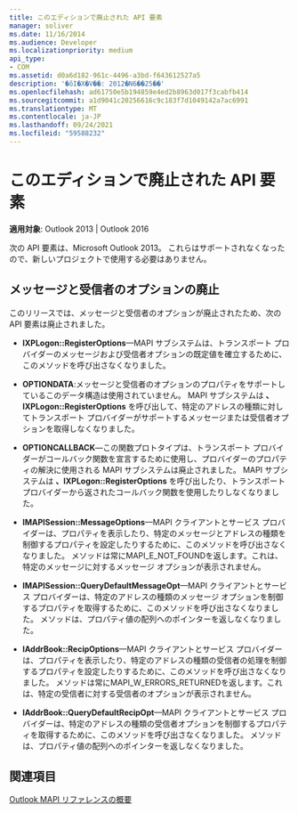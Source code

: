 ```yaml
---
title: このエディションで廃止された API 要素
manager: soliver
ms.date: 11/16/2014
ms.audience: Developer
ms.localizationpriority: medium
api_type:
- COM
ms.assetid: d0a6d182-961c-4496-a3bd-f643612527a5
description: '�ŏI�X�V��: 2012�N6��25��'
ms.openlocfilehash: ad61750e5b194859e4ed2b8963d017f3cabfb414
ms.sourcegitcommit: a1d9041c20256616c9c183f7d1049142a7ac6991
ms.translationtype: MT
ms.contentlocale: ja-JP
ms.lasthandoff: 09/24/2021
ms.locfileid: "59588232"
---
```

# <a name="api-elements-deprecated-in-this-edition"></a>このエディションで廃止された API 要素

  
  
**適用対象**: Outlook 2013 | Outlook 2016 
  
次の API 要素は、Microsoft Outlook 2013。 これらはサポートされなくなったので、新しいプロジェクトで使用する必要はありません。
  
## <a name="deprecation-of-message-and-recipient-options"></a>メッセージと受信者のオプションの廃止

このリリースでは、メッセージと受信者のオプションが廃止されたため、次の API 要素は廃止されました。
  
- **IXPLogon::RegisterOptions**—MAPI サブシステムは、トランスポート プロバイダーのメッセージおよび受信者オプションの既定値を確立するために、このメソッドを呼び出さなくなりました。
    
- **OPTIONDATA**:メッセージと受信者のオプションのプロパティをサポートしているこのデータ構造は使用されていません。 MAPI サブシステムは **、IXPLogon::RegisterOptions** を呼び出して、特定のアドレスの種類に対してトランスポート プロバイダーがサポートするメッセージまたは受信者オプションを取得しなくなりました。 
    
- **OPTIONCALLBACK**—この関数プロトタイプは、トランスポート プロバイダーがコールバック関数を宣言するために使用し、プロバイダーのプロパティの解決に使用される MAPI サブシステムは廃止されました。 MAPI サブシステムは **、IXPLogon::RegisterOptions** を呼び出したり、トランスポート プロバイダーから返されたコールバック関数を使用したりしなくなりました。 
    
- **IMAPISession::MessageOptions**—MAPI クライアントとサービス プロバイダーは、プロパティを表示したり、特定のメッセージとアドレスの種類を制御するプロパティを設定したりするために、このメソッドを呼び出さなくなりました。 メソッドは常にMAPI_E_NOT_FOUNDを返します。これは、特定のメッセージに対するメッセージ オプションが表示されません。
    
- **IMAPISession::QueryDefaultMessageOpt**—MAPI クライアントとサービス プロバイダーは、特定のアドレスの種類のメッセージ オプションを制御するプロパティを取得するために、このメソッドを呼び出さなくなりました。 メソッドは、プロパティ値の配列へのポインターを返しなくなりました。
    
- **IAddrBook::RecipOptions**—MAPI クライアントとサービス プロバイダーは、プロパティを表示したり、特定のアドレスの種類の受信者の処理を制御するプロパティを設定したりするために、このメソッドを呼び出さなくなりました。 メソッドは常にMAPI_W_ERRORS_RETURNEDを返します。これは、特定の受信者に対する受信者のオプションが表示されません。
    
- **IAddrBook::QueryDefaultRecipOpt**—MAPI クライアントとサービス プロバイダーは、特定のアドレスの種類の受信者オプションを制御するプロパティを取得するために、このメソッドを呼び出さなくなりました。 メソッドは、プロパティ値の配列へのポインターを返しなくなりました。
    
## <a name="see-also"></a>関連項目



[Outlook MAPI リファレンスの概要](getting-started-with-the-outlook-mapi-reference.md)

